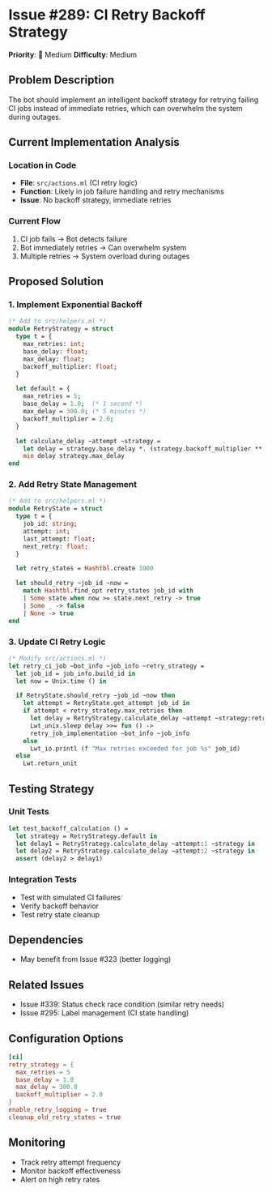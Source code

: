 # Issue #289: CI Retry Backoff Strategy

**Priority**: :wrench: Medium
**Difficulty**: Medium

## Problem Description

The bot should implement an intelligent backoff strategy for retrying failing CI jobs instead of immediate retries, which can overwhelm the system during outages.

## Current Implementation Analysis

### Location in Code
- **File**: `src/actions.ml` (CI retry logic)
- **Function**: Likely in job failure handling and retry mechanisms
- **Issue**: No backoff strategy, immediate retries

### Current Flow
1. CI job fails → Bot detects failure
2. Bot immediately retries → Can overwhelm system
3. Multiple retries → System overload during outages

## Proposed Solution

### 1. Implement Exponential Backoff
```ocaml
(* Add to src/helpers.ml *)
module RetryStrategy = struct
  type t = {
    max_retries: int;
    base_delay: float;
    max_delay: float;
    backoff_multiplier: float;
  }

  let default = {
    max_retries = 5;
    base_delay = 1.0;  (* 1 second *)
    max_delay = 300.0; (* 5 minutes *)
    backoff_multiplier = 2.0;
  }

  let calculate_delay ~attempt ~strategy =
    let delay = strategy.base_delay *. (strategy.backoff_multiplier ** float (attempt - 1)) in
    min delay strategy.max_delay
end
```

### 2. Add Retry State Management
```ocaml
(* Add to src/helpers.ml *)
module RetryState = struct
  type t = {
    job_id: string;
    attempt: int;
    last_attempt: float;
    next_retry: float;
  }

  let retry_states = Hashtbl.create 1000

  let should_retry ~job_id ~now =
    match Hashtbl.find_opt retry_states job_id with
    | Some state when now >= state.next_retry -> true
    | Some _ -> false
    | None -> true
end
```

### 3. Update CI Retry Logic
```ocaml
(* Modify src/actions.ml *)
let retry_ci_job ~bot_info ~job_info ~retry_strategy =
  let job_id = job_info.build_id in
  let now = Unix.time () in

  if RetryState.should_retry ~job_id ~now then
    let attempt = RetryState.get_attempt job_id in
    if attempt < retry_strategy.max_retries then
      let delay = RetryStrategy.calculate_delay ~attempt ~strategy:retry_strategy in
      Lwt_unix.sleep delay >>= fun () ->
      retry_job_implementation ~bot_info ~job_info
    else
      Lwt_io.printl (f "Max retries exceeded for job %s" job_id)
  else
    Lwt.return_unit
```

## Testing Strategy

### Unit Tests
```ocaml
let test_backoff_calculation () =
  let strategy = RetryStrategy.default in
  let delay1 = RetryStrategy.calculate_delay ~attempt:1 ~strategy in
  let delay2 = RetryStrategy.calculate_delay ~attempt:2 ~strategy in
  assert (delay2 > delay1)
```

### Integration Tests
- Test with simulated CI failures
- Verify backoff behavior
- Test retry state cleanup

## Dependencies

- May benefit from Issue #323 (better logging)

## Related Issues

- Issue #339: Status check race condition (similar retry needs)
- Issue #295: Label management (CI state handling)

## Configuration Options

```toml
[ci]
retry_strategy = {
  max_retries = 5
  base_delay = 1.0
  max_delay = 300.0
  backoff_multiplier = 2.0
}
enable_retry_logging = true
cleanup_old_retry_states = true
```

## Monitoring

- Track retry attempt frequency
- Monitor backoff effectiveness
- Alert on high retry rates
